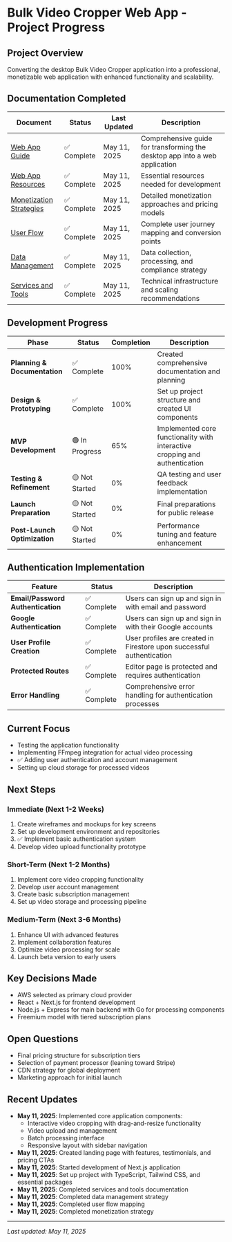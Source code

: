# Bulk Video Cropper Web App - Project Progress

## Project Overview
Converting the desktop Bulk Video Cropper application into a professional, monetizable web application with enhanced functionality and scalability.

## Documentation Completed

| Document | Status | Last Updated | Description |
|----------|--------|--------------|-------------|
| [Web App Guide](web_app_guide.md) | ✅ Complete | May 11, 2025 | Comprehensive guide for transforming the desktop app into a web application |
| [Web App Resources](web_app_resources.md) | ✅ Complete | May 11, 2025 | Essential resources needed for development |
| [Monetization Strategies](monetization_strategies.md) | ✅ Complete | May 11, 2025 | Detailed monetization approaches and pricing models |
| [User Flow](user_flow.md) | ✅ Complete | May 11, 2025 | Complete user journey mapping and conversion points |
| [Data Management](data_management.md) | ✅ Complete | May 11, 2025 | Data collection, processing, and compliance strategy |
| [Services and Tools](services_and_tools.md) | ✅ Complete | May 11, 2025 | Technical infrastructure and scaling recommendations |

## Development Progress

| Phase | Status | Completion | Description |
|-------|--------|------------|-------------|
| **Planning & Documentation** | ✅ Complete | 100% | Created comprehensive documentation and planning |
| **Design & Prototyping** | ✅ Complete | 100% | Set up project structure and created UI components |
| **MVP Development** | 🟢 In Progress | 65% | Implemented core functionality with interactive cropping and authentication |
| **Testing & Refinement** | 🟡 Not Started | 0% | QA testing and user feedback implementation |
| **Launch Preparation** | 🟡 Not Started | 0% | Final preparations for public release |
| **Post-Launch Optimization** | 🟡 Not Started | 0% | Performance tuning and feature enhancement |

## Authentication Implementation

| Feature | Status | Description |
|---------|--------|-------------|
| **Email/Password Authentication** | ✅ Complete | Users can sign up and sign in with email and password |
| **Google Authentication** | ✅ Complete | Users can sign up and sign in with their Google accounts |
| **User Profile Creation** | ✅ Complete | User profiles are created in Firestore upon successful authentication |
| **Protected Routes** | ✅ Complete | Editor page is protected and requires authentication |
| **Error Handling** | ✅ Complete | Comprehensive error handling for authentication processes |

## Current Focus
- Testing the application functionality
- Implementing FFmpeg integration for actual video processing
- ✅ Adding user authentication and account management
- Setting up cloud storage for processed videos

## Next Steps

### Immediate (Next 1-2 Weeks)
1. Create wireframes and mockups for key screens
2. Set up development environment and repositories
3. ✅ Implement basic authentication system
4. Develop video upload functionality prototype

### Short-Term (Next 1-2 Months)
1. Implement core video cropping functionality
2. Develop user account management
3. Create basic subscription management
4. Set up video storage and processing pipeline

### Medium-Term (Next 3-6 Months)
1. Enhance UI with advanced features
2. Implement collaboration features
3. Optimize video processing for scale
4. Launch beta version to early users

## Key Decisions Made
- AWS selected as primary cloud provider
- React + Next.js for frontend development
- Node.js + Express for main backend with Go for processing components
- Freemium model with tiered subscription plans

## Open Questions
- Final pricing structure for subscription tiers
- Selection of payment processor (leaning toward Stripe)
- CDN strategy for global deployment
- Marketing approach for initial launch

## Recent Updates
- **May 11, 2025**: Implemented core application components:
  - Interactive video cropping with drag-and-resize functionality
  - Video upload and management
  - Batch processing interface
  - Responsive layout with sidebar navigation
- **May 11, 2025**: Created landing page with features, testimonials, and pricing CTAs
- **May 11, 2025**: Started development of Next.js application
- **May 11, 2025**: Set up project with TypeScript, Tailwind CSS, and essential packages
- **May 11, 2025**: Completed services and tools documentation
- **May 11, 2025**: Completed data management strategy
- **May 11, 2025**: Completed user flow mapping
- **May 11, 2025**: Completed monetization strategy

---

*Last updated: May 11, 2025*
